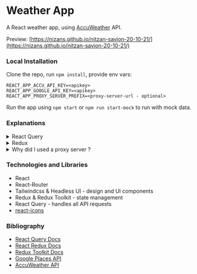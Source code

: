# Weather App

A React weather app, using [AccuWeather](https://developer.accuweather.com/) API.

Preview: [https://nizans.github.io/nitzan-savion-20-10-21/](https://nizans.github.io/nitzan-savion-20-10-21/)

### **Local Installation**

Clone the repo, run `npm install`, provide env vars:

```
REACT_APP_ACCU_API_KEY=<apikey>
REACT_APP_GOOGLE_API_KEY=<apikey>
REACT_APP_PROXY_SERVER_PREFIX=<proxy-server-url - optional>
```

Run the app using `npm start` or `npm run start-mock` to run with mock data.

### **Explanations**

<details>
<summary>
    React Query    
</summary>

React Query makes all the API requests in the app, using a custom hook that wraps the useQuery hook for each request. The hooks are located in the [query.hooks.js](https://github.com/nizans/weather-app/blob/main/src/lib/reactQuery/query.hooks.js) file.

Some of the hooks are doing extra logic, for example:

- [useFetchLocationPhoto](https://github.com/nizans/weather-app/blob/a4e7d5cbd1ee68911b2826982d0bb2c14e2c403d/src/lib/reactQuery/query.hooks.js#L85) - gets the location name, then uses it to get the location photo
- [useSetDefaultLocationByGEO](https://github.com/nizans/weather-app/blob/a4e7d5cbd1ee68911b2826982d0bb2c14e2c403d/src/lib/reactQuery/query.hooks.js#L57) - gets the location and then updates the [defaultLocation](https://github.com/nizans/weather-app/blob/main/src/features/fiveDayForecast/defaultLocation.slice.js) state

The queries use the custom [\_fetch](https://github.com/nizans/weather-app/blob/a4e7d5cbd1ee68911b2826982d0bb2c14e2c403d/src/lib/reactQuery/query.function.js#L8) function, which wraps the fetch API.

The hooks pass the errors the may occur to the [queryErrorHandler](https://github.com/nizans/weather-app/blob/a4e7d5cbd1ee68911b2826982d0bb2c14e2c403d/src/lib/reactQuery/query.error.js#L17) by default.

Query keys are defined in the [query.keys.js](https://github.com/nizans/weather-app/blob/main/src/lib/reactQuery/query.keys.js) file.

</details>

<details>
<summary>
Redux
</summary>

Redux manages the app state, which includes the [theme](https://github.com/nizans/weather-app/blob/main/src/features/theme/theme.slice.js), [favorites](https://github.com/nizans/weather-app/blob/main/src/features/favorites/Favorites.slice.js), [defaultLocation](https://github.com/nizans/weather-app/blob/main/src/features/fiveDayForecast/defaultLocation.slice.js), and [notifications](https://github.com/nizans/weather-app/blob/main/src/features/notifications/notifications.slice.js).

A [subscriber](https://github.com/nizans/weather-app/blob/a4e7d5cbd1ee68911b2826982d0bb2c14e2c403d/src/store/store.js#L18) persists the theme and favorites data to local storage, which the store tries to load when initiated.

Examples:

- The app [fires](https://github.com/nizans/weather-app/blob/a4e7d5cbd1ee68911b2826982d0bb2c14e2c403d/src/features/notifications/Notifications.js#L25) a toast when a [notification object](https://github.com/nizans/weather-app/blob/main/src/features/notifications/notifications.model.js) is added to the notifications array and dismisses it when removed (e.g., [addNotification](https://github.com/nizans/weather-app/blob/a4e7d5cbd1ee68911b2826982d0bb2c14e2c403d/src/features/searchInput/SearchInput.js#L22)).

- The app home page shows the [weather forecast](https://github.com/nizans/weather-app/blob/a4e7d5cbd1ee68911b2826982d0bb2c14e2c403d/src/features/fiveDayForecast/FiveDayForecastWrapper.js#L12) of the current [defaultLocation](https://github.com/nizans/weather-app/blob/main/src/features/fiveDayForecast/defaultLocation.slice.js)

</details>

<details>
<summary>
Why did I used a proxy server ?
</summary>

During development, I ran into some CORS issues while fetching from Google API and found this [quick fix](https://github.com/Rob--W/cors-anywhere/).

</details>

### **Technologies and Libraries**

- React
- React-Router
- Tailwindcss & Headless UI - design and UI components
- Redux & Redux Toolkit - state management
- React Query - handles all API requests
- [react-icons](https://react-icons.github.io/react-icons/)

### **Bibliography**

- [React Query Docs](https://react-query.tanstack.com/overview)
- [React Redux Docs](https://react-redux.js.org/tutorials/quick-start)
- [Redux Toolkit Docs](https://redux-toolkit.js.org/introduction/getting-started)
- [Google Places API](https://developers.google.com/maps/documentation/places/web-service/overview)
- [AccuWeather API](https://developer.accuweather.com/apis)
